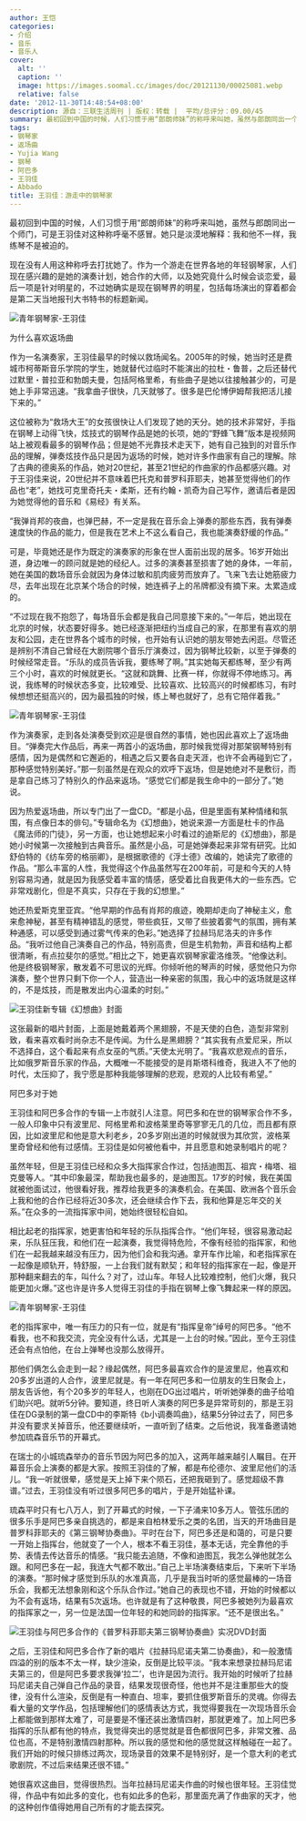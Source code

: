 ```yaml
---
author: 王恺
categories:
- 介绍
- 音乐
- 音乐人
cover:
  alt: ''
  caption: ''
  image: https://images.soomal.cc/images/doc/20121130/00025081.webp
  relative: false
date: '2012-11-30T14:48:54+08:00'
description: 源自：三联生活周刊 | 版权：转载 |  平均/总评分：09.00/45
summary: 最初回到中国的时候，人们习惯于用“郎朗师妹”的称呼来叫她，虽然与郎朗同出一个师门，可是王羽佳对这种称呼毫不感冒。她只是淡漠地解释：我和他不一样，我练琴不是被迫的。现在没有人用这种称呼去打扰她了。作为一个游走在世界各地的年轻钢琴家，人们现在感兴趣的是她的演奏计划，她合作的大师……
tags:
- 钢琴家
- 返场曲
- Yujia Wang
- 钢琴
- 阿巴多
- 王羽佳
- Abbado
title: 王羽佳：游走中的钢琴家
---
```


最初回到中国的时候，人们习惯于用“郎朗师妹”的称呼来叫她，虽然与郎朗同出一个师门，可是王羽佳对这种称呼毫不感冒。她只是淡漠地解释：我和他不一样，我练琴不是被迫的。

现在没有人用这种称呼去打扰她了。作为一个游走在世界各地的年轻钢琴家，人们现在感兴趣的是她的演奏计划，她合作的大师，以及她究竟什么时候会谈恋爱，最后一项是针对明星的，不过她确实是现在钢琴界的明星，包括每场演出的穿着都会是第二天当地报刊大书特书的标题新闻。

![青年钢琴家-王羽佳](https://images.soomal.cc/images/doc/20121130/00025077.webp)





为什么喜欢返场曲

作为一名演奏家，王羽佳最早的时候以救场闻名。2005年的时候，她当时还是费城市柯蒂斯音乐学院的学生，她就替代过临时不能演出的拉杜・鲁普，之后还替代过默里・普拉亚和勃朗夫曼，包括阿格里希，有些曲子是她以往接触甚少的，可是她上手非常迅速。“我拿曲子很快，几天就够了。很多是巴伦博伊姆帮我把活儿接下来的。”

这位被称为“救场大王”的女孩很快让人们发现了她的天分。她的技术非常好，手指在钢琴上动得飞快，炫技式的钢琴作品是她的长项，她的“野蜂飞舞”版本是视频网站上被观看最多的钢琴作品；但是她不光靠技术走天下，她有自己独到的对音乐作品的理解，弹奏炫技作品只是因为返场的时候，她对许多作曲家有自己的理解。除了古典的德奥系的作品，她对20世纪，甚至21世纪的作曲家的作品都感兴趣。对于王羽佳来说，20世纪并不意味着巴托克和普罗科菲耶夫，她甚至觉得他们的作品也“老”，她找可克里奇托夫・柔斯，还有约翰・凯奇为自己写作，邀请后者是因为她觉得他的音乐和《易经》有关系。

“我弹肖邦的夜曲，也弹巴赫，不一定是我在音乐会上弹奏的那些东西，我有弹奏速度快的作品的能力，但是我在艺术上不这么看自己，我也能演奏舒缓的作品。”

可是，毕竟她还是作为既定的演奏家的形象在世人面前出现的居多。16岁开始出道，身边唯一的顾问就是她的经纪人。过多的演奏甚至损害了她的身体，一年前，她在美国的数场音乐会就因为身体过敏和肌肉疲劳而放弃了。飞来飞去让她筋疲力尽，去年出现在北京某个场合的时候，她连裤子上的吊牌都没有摘下来。太累造成的。

“不过现在我不抱怨了，每场音乐会都是我自己同意接下来的。”一年后，她出现在北京的时候，状态要好得多。她已经逐渐把纽约当成自己的家，在那里有喜欢的朋友和公园，走在世界各个城市的时候，也开始有认识她的朋友带她去闲逛。尽管还是辨别不清自己曾经在大剧院哪个音乐厅演奏过，因为钢琴比较新，以至于弹奏的时候经常走音。“乐队的成员告诉我，要练琴了啊。”其实她每天都练琴，至少有两三个小时，喜欢的时候就更长。“这就和跳舞、比赛一样，你就得不停地练习。再说，我练琴的时候状态多变，比较难受、比较喜欢、比较高兴的时候都练习，有时候想想还挺高兴的，因为最孤独的时候，练上琴也就好了，总有它陪伴着我。”

![青年钢琴家-王羽佳](https://images.soomal.cc/images/doc/20121130/00025078.webp)





作为演奏家，走到各处演奏受到欢迎是很自然的事情，她也因此喜欢上了返场曲目。“弹奏完大作品后，再来一两首小的返场曲，那时候我觉得对那架钢琴特别有感情，因为是偶然和它邂逅的，相遇之后又要各自走天涯，也许不会再碰到它了，那种感觉特别美好。”那一刻虽然是在观众的欢呼下返场，但是她绝对不是敷衍，而是拿自己练习了特别久的作品来返场。“感觉它们都是我生命中的一部分了。”她说。

因为热爱返场曲，所以专门出了一盘CD。“都是小品，但是里面有某种情绪和氛围，有点像日本的俳句。”专辑命名为《幻想曲》，她说来源一方面是杜卡的作品《魔法师的门徒》，另一方面，也让她想起来小时看过的迪斯尼的《幻想曲》，那是她小时候第一次接触到古典音乐。虽然是小品，可是她弹奏起来非常有研究。比如舒伯特的《纺车旁的格丽卿》，是根据歌德的《浮士德》改编的，她读完了歌德的作品。“那么丰富的人性，我觉得这个作品虽然写在200年前，可是和今天的人特别容易沟通，就是因为我感受着丰富的情感，感受着比自我更伟大的一些东西。它非常戏剧化，但是不真实，只存在于我的幻想里。”

她还热爱斯克里亚宾。“他早期的作品有肖邦的痕迹，晚期却走向了神秘主义，愈来愈神秘，甚至有精神错乱的感觉，带些疯狂，又带了些披着雾气的氛围，拥有某种通感，可以感受到通过雾气传来的色彩。”她选择了拉赫玛尼洛夫的许多作品。“我听过他自己演奏自己的作品，特别高贵，但是生机勃勃，声音和结构上都很清晰，有点拉斐尔的感觉。”相比之下，她更喜欢钢琴家霍洛维茨。“他像达利。他是终极钢琴家，散发着不可思议的光辉。你倾听他的琴声的时候，感觉他只为你演奏，整个世界只剩下你一个人，营造出一种亲密的氛围，我心中的返场就是这样的，不是炫技，而是散发出内心温柔的时刻。”

![王羽佳新专辑《幻想曲》封面](https://images.soomal.cc/images/doc/20121130/00025079.webp)





这张最新的唱片封面，上面是她戴着两个黑翅膀，不是天使的白色，造型非常别致，看来喜欢看时尚杂志不是传闻。为什么是黑翅膀？“其实我有点爱尼采，所以不选择白，这个看起来有点女巫的气质。”天使太光明了。“我喜欢悲观点的音乐，比如俄罗斯音乐家的作品，大概唯一不能接受的是肖斯塔科维奇，我进入不了他的时代，太压抑了，我宁愿是那种我能够理解的悲观，悲观的人比较有希望。”

阿巴多对于她

王羽佳和阿巴多合作的专辑一上市就引人注意。阿巴多和在世的钢琴家合作不多，一般人印象中只有波里尼、阿格里希和波格莱里奇等寥寥无几的几位，而且都有原因，比如波里尼和他是意大利老乡，20多岁刚出道的时候就很为其欣赏，波格莱里奇曾经和他有过感情。王羽佳是如何被他看中，并且愿意和她录制唱片的呢？

虽然年轻，但是王羽佳已经和众多大指挥家合作过，包括迪图瓦、祖宾・梅塔、祖克曼等人。“其中印象最深，帮助我也最多的，是迪图瓦。17岁的时候，我在美国就被他面试过，他很看好我，推荐给我更多的演奏机会。在美国、欧洲各个音乐会上我和他的合作已经将近30多次，还会继续合作下去，我和他算是忘年交的关系。”在众多的一流指挥家中间，她始终很轻松自如。

相比起老的指挥家，她更害怕和年轻的乐队指挥合作。“他们年轻，很容易激动起来，乐队狂压我，和他们在一起演奏，我觉得特危险，不像有经验的指挥家，和他们在一起我越来越没有压力，因为他们会和我沟通。拿开车作比喻，和老指挥家在一起像是顺轨开，特舒服，一上台我们就有默契；和年轻的指挥家在一起，像是开那种翻来翻去的车，叫什么？对了，过山车。年轻人比较难控制，他们火爆，我只能更加火爆。”这也许是许多人觉得王羽佳的手指在钢琴上像飞舞起来一样的原因。

![青年钢琴家-王羽佳](https://images.soomal.cc/images/doc/20121130/00025080.webp)





老的指挥家中，唯一有压力的只有一位，就是有“指挥皇帝”绰号的阿巴多。“他不看我，也不和我交流，完全没有什么话，尤其是一上台的时候。”因此，至今王羽佳还会有点怕他，在台上弹琴也没那么放得开。

那他们俩怎么会走到一起？缘起偶然，阿巴多最喜欢合作的是波里尼，他喜欢和20多岁出道的人合作，波里尼就是。有一年在阿巴多和一位朋友的生日聚会上，朋友告诉他，有个20多岁的年轻人，也刚在DG出过唱片，听听她弹奏的曲子给咱们助兴吧。就听5分钟。要知道，终日听人演奏的阿巴多是异常苛刻的，那是王羽佳在DG录制的第一盘CD中的李斯特《b小调奏鸣曲》，结果5分钟过去了，阿巴多并没有要求关掉音乐，他还要继续听，一直听到了结束。之后他说，我准备邀请她参加琉森音乐节的开幕式。

在瑞士的小城琉森举办的音乐节因为阿巴多的加入，这两年越来越引人瞩目。在开幕音乐会上演奏的都是大家。按照王羽佳的了解，都是布伦德尔、波里尼他们的活儿。“我一听就很晕，感觉是天上掉下来个陨石，还把我砸到了。感觉超级不靠谱。”过去，王羽佳没有听过很多阿巴多的唱片，于是开始猛补课。

琉森平时只有七八万人，到了开幕式的时候，一下子涌来10多万人。管弦乐团的很多乐手是阿巴多亲自挑选的，都是来自柏林爱乐之类的名团，当天的开场曲目是普罗科菲耶夫的《第三钢琴协奏曲》。平时在台下，阿巴多还是和蔼的，可是只要一开始上指挥台，他就变了一个人，根本不看王羽佳，基本无话，完全靠他的手势、表情去传达音乐的情感。“我只能去追随，不像和迪图瓦，我怎么弹他就怎么跟。和阿巴多在一起，我连大气都不敢出。”自己上半场演奏结束后，下来听下半场的演奏。“那时候才感觉到乐队的水准真高，几乎是我当时听的感觉最棒的一场音乐会，我都无法想象刚和这个乐队合作过。”她自己的表现也不错，开始的时候都以为不会有返场，结果有5次返场。也许就是有了这种敬畏，阿巴多被她列为最喜欢的指挥家之一，另一位是法国一位年轻的和她同龄的指挥家。“还不是很出名。”

![王羽佳与阿巴多合作的《普罗科菲耶夫第三钢琴协奏曲》实况DVD封面](https://images.soomal.cc/images/doc/20121130/00025076.webp)





之后，王羽佳和阿巴多合作了新的唱片《拉赫玛尼诺夫第二协奏曲》，和一般激情四溢的别的版本不太一样，缺少渲染，反倒是比较平淡。“我本来想录拉赫玛尼诺夫第三的，但是阿巴多要求我弹‘拉二’，也许是因为流行。我开始的时候听了拉赫玛尼诺夫自己弹自己作品的录音，结果发现很奇怪，他也并不是注重那些大的旋律，没有什么渲染，反倒是有一种直白、坦率，要抓住俄罗斯音乐的灵魂。你得去看大量的文学作品，包括理解他们的感情表达方式，我觉得要我在一次现场音乐会上都能做到那样太难了，可是要是不懂还装出激情四射，那就更难了。加上阿巴多指挥的乐队都有他的特点，我觉得突出的感觉就是音色都很阿巴多，非常文雅、品位也高，不是特别激情四射那种。所以我的感觉和他的感觉就这样触碰在一起了。我们开始的时候只排练过两次，现场录音的效果不是特别好，是一个意大利的老式歌剧院，不过后来结果还很不错。”

她很喜欢这曲目，觉得很热烈。当年拉赫玛尼诺夫作曲的时候也很年轻。王羽佳觉得，作品中有如此多的变化，也有如此多的色彩，那里面充满了作曲家的天才，他的这种创作值得她用自己所有的才能去探究。